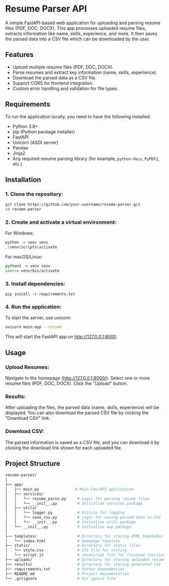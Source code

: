 # Resume Parser API

A simple FastAPI-based web application for uploading and parsing resume files (PDF, DOC, DOCX). This app processes uploaded resume files, extracts information like name, skills, experience, and more. It then saves the parsed data into a CSV file which can be downloaded by the user.

## Features
- Upload multiple resume files (PDF, DOC, DOCX).
- Parse resumes and extract key information (name, skills, experience).
- Download the parsed data as a CSV file.
- Support CORS for frontend integration.
- Custom error handling and validation for file types.

## Requirements

To run the application locally, you need to have the following installed:

- Python 3.8+
- pip (Python package installer)
- FastAPI
- Uvicorn (ASGI server)
- Pandas
- Jinja2
- Any required resume parsing library (for example, `python-docx`, `PyPDF2`, etc.)

## Installation

### 1. Clone the repository:

```bash
git clone https://github.com/your-username/resume-parser.git
cd resume-parser
```
### 2. Create and activate a virtual environment:
For Windows:
```bash
python -m venv venv
.\venv\Scripts\activate
```

For macOS/Linux:
```bash
python3 -m venv venv
source venv/bin/activate
```

### 3. Install dependencies:
```bashbash
pip install -r requirements.txt
```
### 4. Run the application:
To start the server, use uvicorn:
```bash
uvicorn main:app --reload
```

This will start the FastAPI app on http://127.0.0.1:8000.

## Usage
### Upload Resumes:
Navigate to the homepage (http://127.0.0.1:8000/).
Select one or more resume files (PDF, DOC, DOCX).
Click the "Upload" button.
### Results:
After uploading the files, the parsed data (name, skills, experience) will be displayed.
You can also download the parsed CSV file by clicking the "Download CSV" link.
### Download CSV:
The parsed information is saved as a CSV file, and you can download it by clicking the download link shown for each uploaded file.

## Project Structure
```graphql
resume-parser/
│
├── app/
│   ├── main.py                # Main FastAPI application
│   ├── services/
│   │   └── resume_parse.py     # Logic for parsing resume files
│   │   └── __init__.py         # Initialize services package
│   ├── utils/
│   │   └── logger.py           # Utility for logging
│   │   └── save_csv.py         # Logic for saving parsed data to CSV
│   │   └── __init__.py         # Initialize utils package
│   └── __init__.py             # Initialize app package
│
├── templates/                  # Directory for storing HTML templates
│   └── index.html              # Homepage template
├── static/                     # Directory for static files
│   └── style.css               # CSS file for styling
│   └── script.js               # JavaScript file for frontend functionality
├── uploads/                    # Directory for storing uploaded resume files
├── results/                    # Directory for storing generated CSV files
├── requirements.txt            # Python dependencies
├── README.md                   # Project documentation
└── .gitignore                  # Git ignore file
```